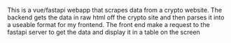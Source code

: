This is a vue/fastapi webapp that scrapes data from a crypto website.
The backend gets the data in raw html off the crypto site and then parses it into a useable format for my frontend.
The front end make a request to the fastapi server to get the data and display it in a table on the screen